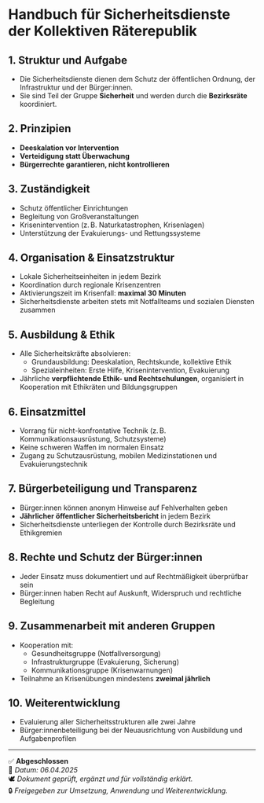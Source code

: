 # Handbuch für Sicherheitsdienste der Kollektiven Räterepublik
<!--
Autor: Fabio Weidner
Version: 1.0
Sektion: Justiz & Sicherheit
Veröffentlichung: April 2025
-->

## 1. Struktur und Aufgabe
- Die Sicherheitsdienste dienen dem Schutz der öffentlichen Ordnung, der Infrastruktur und der Bürger:innen.
- Sie sind Teil der Gruppe **Sicherheit** und werden durch die **Bezirksräte** koordiniert.

## 2. Prinzipien
- **Deeskalation vor Intervention**
- **Verteidigung statt Überwachung**
- **Bürgerrechte garantieren, nicht kontrollieren**

## 3. Zuständigkeit
- Schutz öffentlicher Einrichtungen
- Begleitung von Großveranstaltungen
- Krisenintervention (z. B. Naturkatastrophen, Krisenlagen)
- Unterstützung der Evakuierungs- und Rettungssysteme

## 4. Organisation & Einsatzstruktur
- Lokale Sicherheitseinheiten in jedem Bezirk
- Koordination durch regionale Krisenzentren
- Aktivierungszeit im Krisenfall: **maximal 30 Minuten**
- Sicherheitsdienste arbeiten stets mit Notfallteams und sozialen Diensten zusammen

## 5. Ausbildung & Ethik
- Alle Sicherheitskräfte absolvieren:
  - Grundausbildung: Deeskalation, Rechtskunde, kollektive Ethik
  - Spezialeinheiten: Erste Hilfe, Krisenintervention, Evakuierung
- Jährliche **verpflichtende Ethik- und Rechtschulungen**, organisiert in Kooperation mit Ethikräten und Bildungsgruppen

## 6. Einsatzmittel
- Vorrang für nicht-konfrontative Technik (z. B. Kommunikationsausrüstung, Schutzsysteme)
- Keine schweren Waffen im normalen Einsatz
- Zugang zu Schutzausrüstung, mobilen Medizinstationen und Evakuierungstechnik

## 7. Bürgerbeteiligung und Transparenz
- Bürger:innen können anonym Hinweise auf Fehlverhalten geben
- **Jährlicher öffentlicher Sicherheitsbericht** in jedem Bezirk
- Sicherheitsdienste unterliegen der Kontrolle durch Bezirksräte und Ethikgremien

## 8. Rechte und Schutz der Bürger:innen
- Jeder Einsatz muss dokumentiert und auf Rechtmäßigkeit überprüfbar sein
- Bürger:innen haben Recht auf Auskunft, Widerspruch und rechtliche Begleitung

## 9. Zusammenarbeit mit anderen Gruppen
- Kooperation mit:
  - Gesundheitsgruppe (Notfallversorgung)
  - Infrastrukturgruppe (Evakuierung, Sicherung)
  - Kommunikationsgruppe (Krisenwarnungen)
- Teilnahme an Krisenübungen mindestens **zweimal jährlich**

## 10. Weiterentwicklung
- Evaluierung aller Sicherheitsstrukturen alle zwei Jahre
- Bürger:innenbeteiligung bei der Neuausrichtung von Ausbildung und Aufgabenprofilen

---

✅ **Abgeschlossen**  
📅 *Datum: 06.04.2025*  
🕊️ *Dokument geprüft, ergänzt und für vollständig erklärt.*  
🔒 *Freigegeben zur Umsetzung, Anwendung und Weiterentwicklung.*
